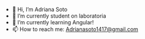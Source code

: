 - 👋 Hi, I’m  Adriana Soto
- 👀 I’m currently student on laboratoria
- 🌱 I’m currently learning Angular!
- 📫 How to reach me: Adrianasoto1417@gmail.com

<!-- Estoy estudiando Desarrollo Web en Laboratoria. -->
<!-- - 💞️ I’m looking to collaborate on ... -->
<!---
adriana17soto/adriana17soto is a ✨ special ✨ repository because its `README.md` (this file) appears on your GitHub profile.
You can click the Preview link to take a look at your changes.
--->
